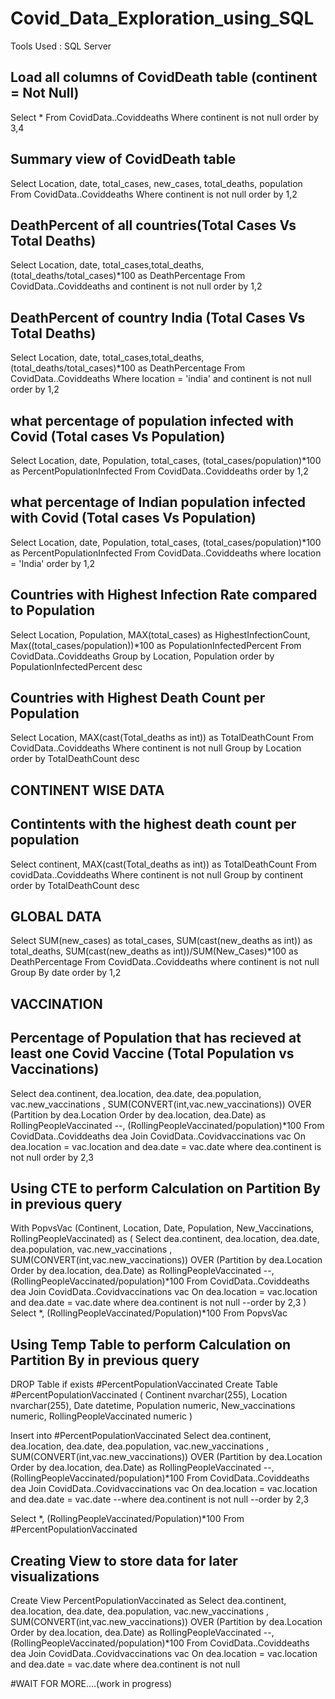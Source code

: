 # Covid_Data_Exploration_using_SQL
Tools Used : SQL Server


Load all columns of CovidDeath table (continent = Not Null)
------------------------------------------------------------
Select *
From CovidData..Coviddeaths
Where continent is not null 
order by 3,4


Summary view of CovidDeath table
---------------------------------
Select Location, date, total_cases, new_cases, total_deaths, population
From CovidData..Coviddeaths
Where continent is not null 
order by 1,2

DeathPercent of all countries(Total Cases Vs Total Deaths)
-----------------------------------------------------------
Select Location, date, total_cases,total_deaths, (total_deaths/total_cases)*100 as DeathPercentage
From CovidData..Coviddeaths
and continent is not null 
order by 1,2

DeathPercent of country India (Total Cases Vs Total Deaths)
-------------------------------------------------------------
Select Location, date, total_cases,total_deaths, (total_deaths/total_cases)*100 as DeathPercentage
From CovidData..Coviddeaths
Where location = 'india'
and continent is not null 
order by 1,2

what percentage of population infected with Covid (Total cases Vs Population)
---------------------------------------------------
Select Location, date, Population, total_cases,  (total_cases/population)*100 as PercentPopulationInfected
From CovidData..Coviddeaths
order by 1,2

what percentage of Indian population infected with Covid (Total cases Vs Population)
-------------------------------------------------------------------------------
Select Location, date, Population, total_cases,  (total_cases/population)*100 as PercentPopulationInfected
From CovidData..Coviddeaths
where location = 'India'
order by 1,2

Countries with Highest Infection Rate compared to Population
-------------------------------------------------------------
Select Location, Population, MAX(total_cases) as HighestInfectionCount,  Max((total_cases/population))*100 as PopulationInfectedPercent
From CovidData..Coviddeaths
Group by Location, Population
order by PopulationInfectedPercent desc

Countries with Highest Death Count per Population
--------------------------------------------------
Select Location, MAX(cast(Total_deaths as int)) as TotalDeathCount
From CovidData..Coviddeaths
Where continent is not null 
Group by Location
order by TotalDeathCount desc


CONTINENT WISE DATA
-------------------
Contintents with the highest death count per population
---------------------------------------------------------
Select continent, MAX(cast(Total_deaths as int)) as TotalDeathCount
From covidData..Coviddeaths
Where continent is not null 
Group by continent
order by TotalDeathCount desc


GLOBAL DATA
---------------
Select SUM(new_cases) as total_cases, SUM(cast(new_deaths as int)) as total_deaths, SUM(cast(new_deaths as int))/SUM(New_Cases)*100 as DeathPercentage
From CovidData..Coviddeaths
where continent is not null 
Group By date
order by 1,2

VACCINATION
-----------
Percentage of Population that has recieved at least one Covid Vaccine (Total Population vs Vaccinations)
--------------------------------------------------------------------------------------------------------
Select dea.continent, dea.location, dea.date, dea.population, vac.new_vaccinations
, SUM(CONVERT(int,vac.new_vaccinations)) OVER (Partition by dea.Location Order by dea.location, dea.Date) as RollingPeopleVaccinated
--, (RollingPeopleVaccinated/population)*100
From CovidData..Coviddeaths dea
Join CovidData..Covidvaccinations vac
	On dea.location = vac.location
	and dea.date = vac.date
where dea.continent is not null 
order by 2,3


Using CTE to perform Calculation on Partition By in previous query
-------------------------------------------------------------------
With PopvsVac (Continent, Location, Date, Population, New_Vaccinations, RollingPeopleVaccinated)
as
(
Select dea.continent, dea.location, dea.date, dea.population, vac.new_vaccinations
, SUM(CONVERT(int,vac.new_vaccinations)) OVER (Partition by dea.Location Order by dea.location, dea.Date) as RollingPeopleVaccinated
--, (RollingPeopleVaccinated/population)*100
From CovidData..Coviddeaths dea
Join CovidData..Covidvaccinations vac
	On dea.location = vac.location
	and dea.date = vac.date
where dea.continent is not null 
--order by 2,3
)
Select *, (RollingPeopleVaccinated/Population)*100
From PopvsVac



Using Temp Table to perform Calculation on Partition By in previous query
---------------------------------------------------------------------------
DROP Table if exists #PercentPopulationVaccinated
Create Table #PercentPopulationVaccinated
(
Continent nvarchar(255),
Location nvarchar(255),
Date datetime,
Population numeric,
New_vaccinations numeric,
RollingPeopleVaccinated numeric
)

Insert into #PercentPopulationVaccinated
Select dea.continent, dea.location, dea.date, dea.population, vac.new_vaccinations
, SUM(CONVERT(int,vac.new_vaccinations)) OVER (Partition by dea.Location Order by dea.location, dea.Date) as RollingPeopleVaccinated
--, (RollingPeopleVaccinated/population)*100
From CovidData..Coviddeaths dea
Join CovidData..Covidvaccinations vac
	On dea.location = vac.location
	and dea.date = vac.date
--where dea.continent is not null 
--order by 2,3

Select *, (RollingPeopleVaccinated/Population)*100
From #PercentPopulationVaccinated




Creating View to store data for later visualizations
------------------------------------------------------

Create View PercentPopulationVaccinated as
Select dea.continent, dea.location, dea.date, dea.population, vac.new_vaccinations
, SUM(CONVERT(int,vac.new_vaccinations)) OVER (Partition by dea.Location Order by dea.location, dea.Date) as RollingPeopleVaccinated
--, (RollingPeopleVaccinated/population)*100
From CovidData..Coviddeaths dea
Join CovidData..Covidvaccinations vac
	On dea.location = vac.location
	and dea.date = vac.date
where dea.continent is not null 


#WAIT FOR MORE....(work in progress)

